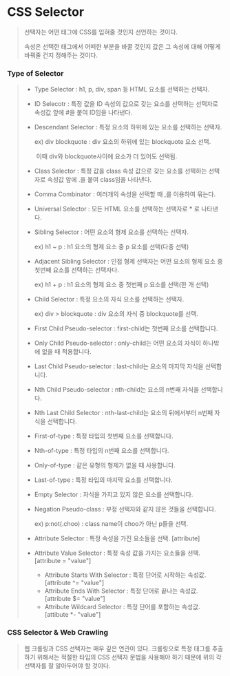 # CSS Selector

>선택자는 어떤 태그에 CSS를 입혀줄 것인지 선언하는 것이다.
>
>속성은 선택한 태그에서 어떠한 부분을 바꿀 것인지 값은 그 속성에 대해 어떻게 바꿔줄 건지 정해주는 것이다.

 

### Type of Selector

> * Type Selector : h1, p, div, span 등 HTML 요소를 선택하는 선택자.
>
> * ID Selecotr : 특정 값을 ID 속성의 값으로 갖는 요소를 선택하는 선택자로 속성값 앞에 #을 붙여 ID임을 나타낸다.
>
> * Descendant Selector : 특정 요소의 하위에 있는 요소를 선택하는 선택자.
>
>   ex) div blockquote : div 요소의 하위에 있는 blockquote 요소 선택.
>
>   ​                                    이때 div와 blockquote사이에 요소가 더 있어도 선택됨.
>
> * Class Selector :  특정 값을 class 속성 값으로 갖는 요소를 선택하는 선택자로 속성값 앞에 .을 붙여 class임을 나타낸다.
>
> * Comma Combinator : 여러개의 속성을 선택할 때 ,를 이용하여 묶는다.
>
> * Universal Selector : 모든 HTML 요소를 선택하는 선택자로 * 로 나타낸다.
>
> * Sibling Selector : 어떤 요소의 형제 요소를 선택하는 선택자.
>
>   ex) h1 ~ p : h1 요소의 형제 요소 중 p 요소를 선택(다중 선택)
>
> * Adjacent Sibling Selector : 인접 형제 선택자는 어떤 요소의 형제 요소 중 첫번째 요소를 선택하는 선택자다. 
>
>   ex) h1 + p : h1 요소의 형제 요소 중 첫번째 p 요소를 선택(한 개 선택)
>
> * Child Selector : 특정 요소의 자식 요소를 선택하는 선택자.
>
>   ex) div > blockquote : div 요소의 자식 중 blockquote를 선택. 
>
> * First Child Pseudo-selector : first-child는 첫번째 요소를 선택합니다.
>
> * Only Child Pseudo-selector : only-child는 어떤 요소의 자식이 하나밖에 없을 때 적용합니다.
>
> * Last Child Pseudo-selector : last-child는 요소의 마지막 자식을 선택합니다.
>
> * Nth Child Pseudo-selector : nth-child는 요소의 n번째 자식을 선택합니다.
>
> * Nth Last Child Selector : nth-last-child는 요소의 뒤에서부터 n번째 자식을 선택합니다.
>
> * First-of-type : 특정 타입의 첫번째 요소를 선택합니다.
>
> * Nth-of-type : 특정 타입의 n번째 요소를 선택합니다.
>
> * Only-of-type : 같은 유형의 형제가 없을 때 사용합니다.
>
> * Last-of-type : 특정 타입의 마지막 요소를 선택합니다.
>
> * Empty Selector : 자식을 가지고 있지 않은 요소를 선택합니다.
>
> * Negation Pseudo-class : 부정 선택자와 같지 않은 것들을 선택합니다.
>
>   ex) p:not(.choo) : class name이 choo가 아닌 p들을 선택.
>
> * Attribute Selector : 특정 속성을 가진 요소들을 선택. [attribute]
>
> * Attribute Value Selector : 특정 속성 값을 가지는 요소들을 선택. [attribute = "value"]
>
>   * Attribute Starts With Selector :  특정 단어로 시작하는 속성값. [attribute ^= "value"]
>   * Attribute Ends With Selector : 특정 단어로 끝나는 속성값. [attribute $= "value"]
>   * Attribute Wildcard Selector : 특정 단어를 포함하는 속성값. [attibute *- "value"]

### CSS Selector & Web Crawling

> 웹 크롤링과 CSS 선택자는 매우 깊은 연관이 있다. 크롤링으로 특정 태그를 추출하기 위해서는 적절한 타입의 CSS 선택자 문법을 사용해야 하기 때문에 위의 각 선택자를 잘 알아두어야 할 것이다. 